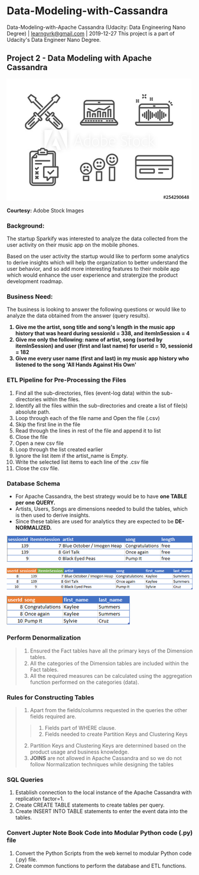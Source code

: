 # Data-Modeling-with-Cassandra
Data-Modeling-with-Apache Cassandra (Udacity: Data Engineering Nano Degree) | learngvrk@gmail.com | 2019-12-27 This project is a part of Udacity's Data Engineer Nano Degree.

## Project 2 - Data Modeling with Apache Cassandra

![MUSIC DATA ANALYTICS](Music_App_Analytics.jpg)

<b>Courtesy:</b> Adobe Stock Images

### Background:
The startup Sparkify was interested to analyze the data collected from the user activity on their music app on the mobile phones.

Based on the user activity the startup would like to perform some analytics to derive insights which will help the organization to better understand the user behavior, and so add more interesting features to their mobile app which would enhance the user experience and stratergize the product development roadmap.

### Business Need:

The business is looking to answer the following questions or would like to analyze the data obtained from the answer (query results).
<b>
1. Give me the artist, song title and song's length in the music app history that was heard during sessionId = 338, and itemInSession = 4
2. Give me only the following: name of artist, song (sorted by itemInSession) and user (first and last name) for userid = 10, sessionid = 182
3. Give me every user name (first and last) in my music app history who listened to the song 'All Hands Against His Own'
</b>

### ETL Pipeline for Pre-Processing the Files

1. Find all the sub-directories, files (event-log data) within the sub-directories within the files.
2. Identify all the files within the sub-directories and create a list of file(s) absolute path.
3. Loop through each of the file name and Open the file (.csv)
  1. Skip the first line in the file
  2. Read through the lines in rest of the file and append it to list
  3. Close the file
4. Open a new csv file
5. Loop through the list created earlier
  1. Ignore the list item if the artist_name is Empty.
  2. Write the selected list items to each line of the .csv file
6. Close the csv file.

### Database Schema

- For Apache Cassandra, the best strategy would be to have <b>one TABLE per one QUERY.</b>
- Artists, Users, Songs are dimensions needed to build the tables, which is then used to derive insights.
- Since these tables are used for analytics they are expected to be <b>DE-NORMALIZED.</b>

![TABLE1 SCHEMAS](images/Query_table1.png)

![TABLE2 SCHEMAS](images/Query_table2.png)

![TABLE3 SCHEMAS](images/Query_table3.png)

### Perform Denormalization
> 1. Ensured the Fact tables have all the primary keys of the Dimension tables.
> 2. All the categories of the Dimension tables are included within the Fact tables.
> 3. All the required measures can be calculated using the aggregation function performed on the categories (data).

### Rules for Constructing Tables
> 1. Apart from the fields/columns requested in the queries the other fields required are.
>> 1. Fields part of WHERE clause.
>> 2. Fields needed to create Partition Keys and Clustering Keys
> 2. Partition Keys and Clustering Keys are determined based on the product usage and business knowledge.
> 3. <b>JOINS</b> are not allowed in Apache Cassandra and so we do not follow Normalization techniques while designing the tables

### SQL Queries
<ol>
  <li> Establish connection to the local instance of the Apache Cassandra with replication factor=1.</li>
  <li> Create CREATE TABLE statements to create tables per query.</li>
  <li> Create INSERT INTO TABLE statements to enter the event data into the tables.</li>
</ol>

### Convert Jupter Note Book Code into Modular Python code (.py) file
1. Convert the Python Scripts from the web kernel to modular Python code (.py) file.
2. Create common functions to perform the database and ETL functions.
